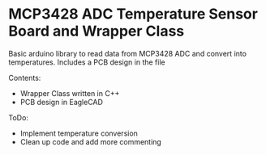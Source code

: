 # MCP3428 ADC Temperature Sensor Board and Wrapper Class 

Basic arduino library to read data from MCP3428 ADC and convert into temperatures. Includes a PCB design in the file

Contents:
- Wrapper Class written in C++
- PCB design in EagleCAD

ToDo:
- Implement temperature conversion
- Clean up code and add more commenting

